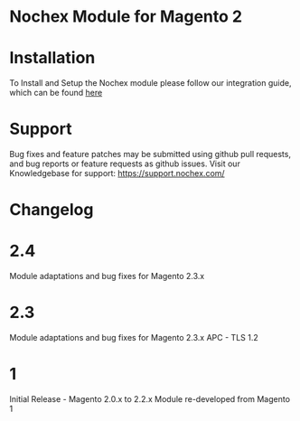 Nochex Module for Magento 2
============

Installation
============
To Install and Setup the Nochex module please follow our integration guide, which can be found <a href="https://support.nochex.com/kb/faq.php?id=143">here</a>

Support
=====================
Bug fixes and feature patches may be submitted using github pull requests, and bug reports or feature requests as github issues.
Visit our Knowledgebase for support: https://support.nochex.com/ 

Changelog
=====================

2.4
===

Module adaptations and bug fixes for Magento 2.3.x

2.3
===

Module adaptations and bug fixes for Magento 2.3.x
APC - TLS 1.2

1 
===

Initial Release - Magento 2.0.x to 2.2.x
Module re-developed from Magento 1 
